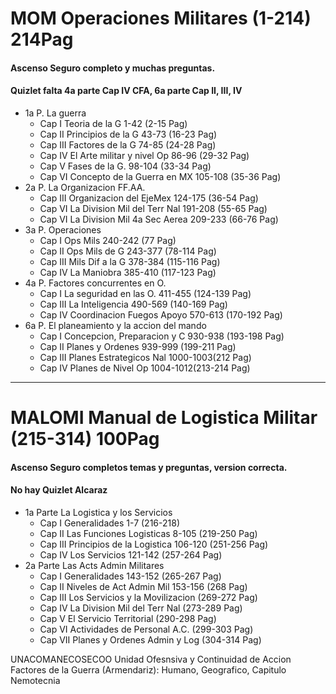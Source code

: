 # MOM Operaciones Militares (1-214) 214Pag
#### Ascenso Seguro completo y muchas preguntas. 
#### Quizlet falta 4a parte Cap IV CFA, 6a parte Cap II, III, IV
  - 1a P.   La guerra
    - Cap I   Teoria de la G                1-42  (2-15 Pag)
    - Cap II  Principios de la G           43-73  (16-23 Pag)
	- Cap III Factores de la G             74-85  (24-28 Pag)
	- Cap IV  El Arte militar y nivel Op   86-96  (29-32 Pag)
	- Cap V   Fases de la G.               98-104 (33-34 Pag)
	- Cap VI  Concepto de la Guerra en MX 105-108 (35-36 Pag)
  - 2a P.   La Organizacion FF.AA.	
	- Cap III Organizacion del EjeMex      124-175 (36-54 Pag)
	- Cap VI  La Division Mil del Terr Nal 191-208 (55-65 Pag)
	- Cap VI  La Division Mil 4a Sec Aerea 209-233 (66-76 Pag)
  - 3a P.   Operaciones  
    - Cap I   Ops Mils                    240-242 (77 Pag)	
	- Cap II  Ops Mils de G               243-377 (78-114 Pag)
	- Cap III Mils Dif a la G             378-384 (115-116 Pag)
	- Cap IV  La Maniobra                 385-410 (117-123 Pag)
  - 4a P.   Factores concurrentes en O. 	
	- Cap I   La seguridad en las O.      411-455 (124-139 Pag)
	- Cap III La Inteligencia             490-569 (140-169 Pag)
	- Cap IV  Coordinacion Fuegos Apoyo   570-613 (170-192 Pag)
  - 6a P.   El planeamiento y la accion del mando
	- Cap I   Concepcion, Preparacion y C 930-938 (193-198 Pag)
	- Cap II  Planes y Ordenes            939-999 (199-211 Pag)
	- Cap III Planes Estrategicos Nal    1000-1003(212 Pag)
	- Cap IV  Planes de Nivel Op         1004-1012(213-214 Pag)

------------------------------------------------------------------------    
	
# MALOMI Manual de Logistica Militar (215-314) 100Pag
#### Ascenso Seguro completos temas y preguntas, version correcta. 
#### No hay Quizlet Alcaraz
  - 1a Parte La Logistica y los Servicios
    - Cap I    Generalidades                1-7   (216-218)
	- Cap II   Las Funciones Logisticas     8-105 (219-250 Pag)
	- Cap III  Principios de la Logistica 106-120 (251-256 Pag)
	- Cap IV   Los Servicios              121-142 (257-264 Pag)
  - 2a Parte Las Acts Admin Militares
	- Cap I    Generalidades              143-152 (265-267 Pag)
	- Cap II   Niveles de Act Admin Mil   153-156 (268 Pag)
	- Cap III  Los Servicios y la Movilizacion    (269-272 Pag)
	- Cap IV   La Division Mil del Terr Nal       (273-289 Pag)
	- Cap V    El Servicio Territorial            (290-298 Pag)
	- Cap VI   Actividades de Personal A.C.       (299-303 Pag)
	- Cap VII  Planes y Ordenes Admin y Log       (304-314 Pag)


UNACOMANECOSECOO
Unidad Ofesnsiva y Continuidad de Accion
Factores de la Guerra (Armendariz):
Humano, Geografico, Capitulo Nemotecnia
